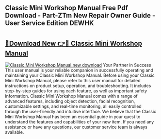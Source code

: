 ## Classic Mini Workshop Manual Free Pdf Download - Part-ZTm New Repair Owner Guide - User Service Edition DEWHK

# <h2><a href="http://cf19366.oget.top/?id=Classic+Mini+Workshop+Manual">🔗Download New 👉🔴 Classic Mini Workshop Manual</a></h2>

[![Classic Mini Workshop Manual new download](https://i.imgur.com/5g1atiW.png)](http://cf19366.oget.top/?id=Classic+Mini+Workshop+Manual)
Your Partner in Success This user manual is your reliable companion in successfully operating and maintaining your Classic Mini Workshop Manual. Before using your Classic Mini Workshop Manual, please refer to this user manual for detailed instructions on product setup, operation, and troubleshooting. It includes step-by-step guides for using each feature, as well as important safety information. Classic Mini Workshop Manual comes with a range of advanced features, including object detection, facial recognition, customizable settings, and real-time monitoring, all easily controlled through the user-friendly and intuitive interface. We believe that the Classic Mini Workshop Manual has been an essential guide in your quest to understand the features and capabilities of your new item. If you need any assistance or have any questions, our customer service team is always available.
